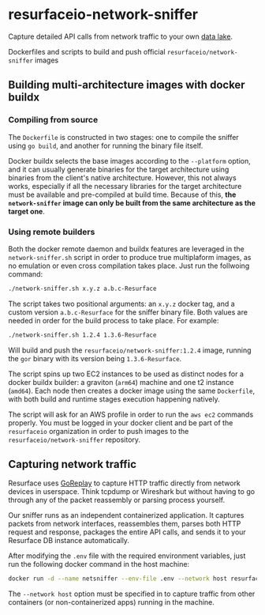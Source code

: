 # resurfaceio-network-sniffer

Capture detailed API calls from network traffic to your own [data lake](http://resurface.io/).

Dockerfiles and scripts to build and push official `resurfaceio/network-sniffer` images

## Building multi-architecture images with docker buildx

### Compiling from source

The `Dockerfile` is constructed in two stages: one to compile the sniffer using `go build`, and
another for running the binary file itself.

Docker buildx selects the base images according to the `--platform` option, and it can usually
generate binaries for the target architecture using binaries from the client's native
architecture. However, this not always works, especially if all the necessary libraries for the
target architecture must be available and pre-compiled at build time. Because of this, **the
`network-sniffer` image can only be built from the same architecture as the target one**.


### Using remote builders

Both the docker remote daemon and buildx features are leveraged in the `network-sniffer.sh`
script in order to produce true multiplaform images, as no emulation or even cross compilation
takes place. Just run the follwoing command:

```bash
./network-sniffer.sh x.y.z a.b.c-Resurface
```

The script takes two positional arguments: an `x.y.z` docker tag, and a custom version
`a.b.c-Resurface` for the sniffer binary file. Both values are needed in order for the build
process to take place. For example:

```bash
./network-sniffer.sh 1.2.4 1.3.6-Resurface
```

Will build and push the `resurfaceio/network-sniffer:1.2.4` image, running the `gor` binary with its 
version being `1.3.6-Resurface`.

The script spins up two EC2 instances to be used as distinct nodes for a docker buildx builder: a
graviton (`arm64`) machine and one t2 instance (`amd64`). Each node then creates a docker image using
the same `Dockerfile`, with both build and runtime stages execution happening natively.

The script will ask for an AWS profile in order to run the `aws ec2` commands properly. You must be 
logged in your docker client and be part of the `resurfaceio` organization in order to push images
to the `resurfaceio/network-sniffer` repository.

## Capturing network traffic

Resurface uses [GoReplay](https://github.com/resurfaceio/goreplay) to capture HTTP traffic directly from network devices in userspace. Think tcpdump or Wireshark but without having to go through any of the packet reassembly or parsing process yourself.

Our sniffer runs as an independent containerized application. It captures packets from network interfaces, reassembles them, parses both HTTP request and response, packages the entire API calls, and sends it to your Resurface DB instance automatically.

After modifying the `.env` file with the required environment variables, just run the following docker command in the host machine:

```bash
docker run -d --name netsniffer --env-file .env --network host resurfaceio/network-sniffer:1.2.3
```

The `--network host` option must be specified in to capture traffic from other containers (or non-containerized apps) running in the machine.
